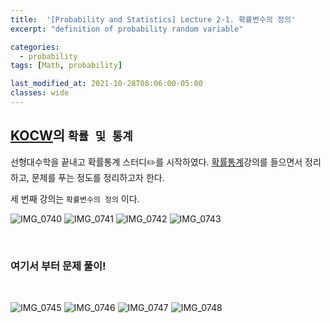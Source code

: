 ```yaml
---
title:  '[Probability and Statistics] Lecture 2-1. 확률변수의 정의'
excerpt: "definition of probability random variable"

categories:
  - probability
tags: [Math, probability]

last_modified_at: 2021-10-28T08:06:00-05:00
classes: wide
---
```


## [KOCW](http://kocw.net/home/search/search.do?open_top_select=znAll&as=pop&query=%EC%A0%84%EC%9E%90%EA%B8%B0%ED%95%99&popKey=y)의 `확률 및 통계` 


선형대수학을 끝내고 확률통계 스터디✏️를 시작하였다. [확률통계](http://www.kocw.net/home/search/kemView.do?kemId=1056974)강의를 들으면서 정리하고, 문제를 푸는 정도를 정리하고자 한다.

세 번째 강의는 `확률변수의 정의` 이다. 


![IMG_0740](https://user-images.githubusercontent.com/53431568/139104539-f5efff9b-67b5-4045-8808-ffc02fe9159f.jpg)
![IMG_0741](https://user-images.githubusercontent.com/53431568/139104561-60e67b6d-18c0-4b66-83dd-483cf489815a.jpg)
![IMG_0742](https://user-images.githubusercontent.com/53431568/139104572-de0e617c-a64e-4b6f-a431-fc57018cc966.jpg)
![IMG_0743](https://user-images.githubusercontent.com/53431568/139104578-dddc9a85-3d1e-4b1b-9312-d14888ddf19f.jpg)

<br>

### 여기서 부터 문제 풀이!

<br>


![IMG_0745](https://user-images.githubusercontent.com/53431568/139104579-a246e22e-7afb-464c-955f-a2a8c0e9aa88.jpg)
![IMG_0746](https://user-images.githubusercontent.com/53431568/139104585-781a7dce-0d4d-4154-a294-d36f1f4dbf65.jpg)
![IMG_0747](https://user-images.githubusercontent.com/53431568/139104590-adfaec6d-51c2-428b-9ccf-3b9b0687b53b.jpg)
![IMG_0748](https://user-images.githubusercontent.com/53431568/139104595-654af7c8-18f1-40e1-a539-c77e7b2a99e8.jpg)



